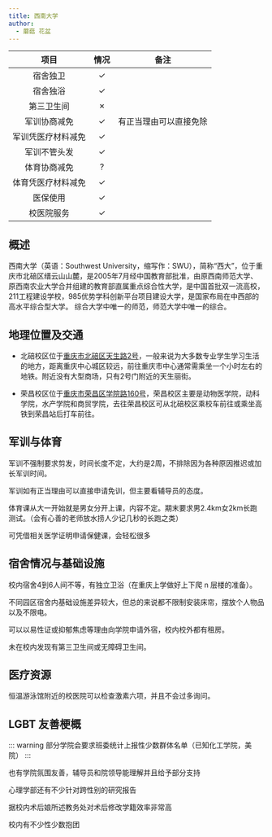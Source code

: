 ```yaml
---
title: 西南大学
author:
  - 蘑菇 花盆
---
```



|        项目        | 情况 |     备注     |
| :----------------: | :--: | :----------: |
|      宿舍独卫      |  ✓   |            |
|      宿舍独浴      |  ✓   |            |
|     第三卫生间     |  ✗   |            |
|    军训协商减免    |   ✓  |  有正当理由可以直接免除  |
| 军训凭医疗材料减免  |  ✓   |            |
|    军训不管头发    |  ✓   |            |
|    体育协商减免    |  ?   |            |
| 体育凭医疗材料减免 |  ✓  |            |
|      医保使用      |  ✓   |            |
|     校医院服务     |   ✓  |            |

## 概述

西南大学（英语：Southwest University，缩写作：SWU），简称“西大”，位于重庆市北碚区缙云山山麓，是2005年7月经中国教育部批准，由原西南师范大学、原西南农业大学合并组建的教育部直属重点综合性大学，是中国首批双一流高校，211工程建设学校，985优势学科创新平台项目建设大学，是国家布局在中西部的高水平综合型大学。
综合大学中唯一的师范，师范大学中唯一的综合。

## 地理位置及交通

- 北碚校区位于[重庆市北碚区天生路2号](https://surl.amap.com/1AuT4hB4bZ8)，一般来说为大多数专业学生学习生活的地方，距离重庆中心城区较远，前往重庆市中心通常需乘坐一个小时左右的地铁。附近没有大型商场，只有2号门附近的天生丽街。

- 荣昌校区位于[重庆市荣昌区学院路160号](https://surl.amap.com/298R8Ieo3jX)，荣昌校区主要是动物医学院，动科学院，水产学院和商贸学院，去往荣昌校区可从北碚校区乘校车前往或乘坐高铁到荣昌站后打车前往。

## 军训与体育

军训不强制要求剪发，时间长度不定，大约是2周，不排除因为各种原因推迟或加长军训时间。

军训如有正当理由可以直接申请免训，但主要看辅导员的态度。

体育课从大一开始就是男女分开上课，内容不定。期末要求男2.4km女2km长跑测试。（会有心善的老师放水捞人少记几秒的长跑之类）

可凭借相关医学证明申请保健课，会轻松很多

## 宿舍情况与基础设施

校内宿舍4到6人间不等，有独立卫浴（在重庆上学做好上下爬 n 层楼的准备）。

不同园区宿舍内基础设施差异较大，但总的来说都不限制安装床帘，摆放个人物品以及不限电。

可以以易性证或抑郁焦虑等理由向学院申请外宿，校内校外都有租房。

未在校内发现有第三卫生间或无障碍卫生间。

## 医疗资源

恒温游泳馆附近的校医院可以检查激素六项，并且不会过多询问。

## LGBT 友善梗概

::: warning
部分学院会要求班委统计上报性少数群体名单（已知化工学院，美院）
:::

也有学院氛围友善，辅导员和院领导能理解并且给予部分支持

心理学部还有不少针对跨性别的研究报告

据校内术后娘所述教务处对术后修改学籍效率非常高

校内有不少性少数抱团
